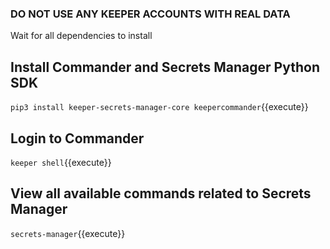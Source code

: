 ### DO NOT USE ANY KEEPER ACCOUNTS WITH REAL DATA

Wait for all dependencies to install

## Install Commander and Secrets Manager Python SDK

`pip3 install keeper-secrets-manager-core keepercommander`{{execute}}

## Login to Commander

`keeper shell`{{execute}}

## View all available commands related to Secrets Manager

`secrets-manager`{{execute}}
